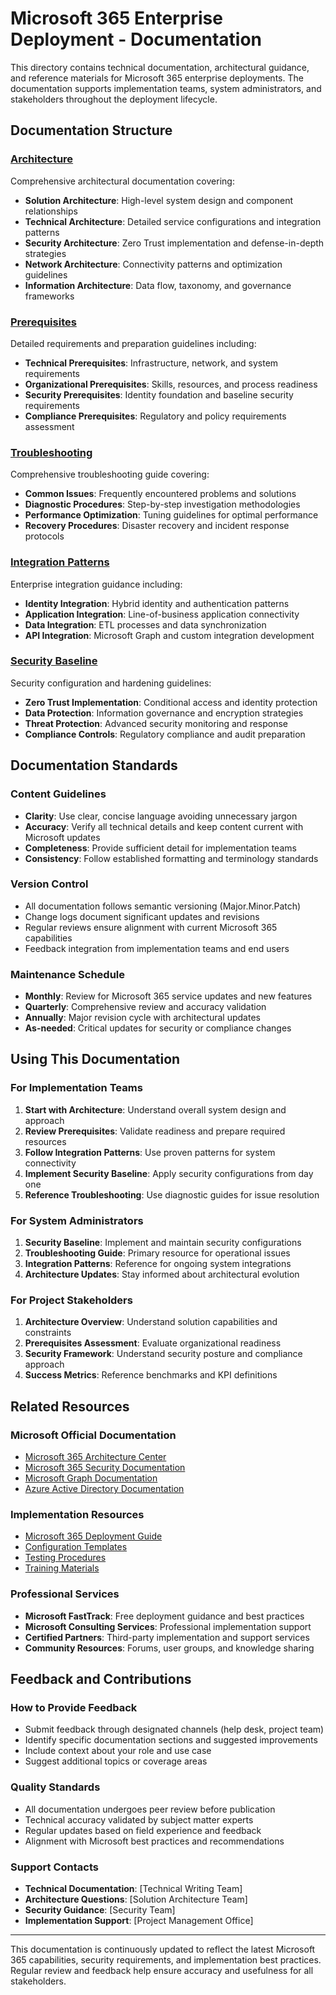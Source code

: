 # Microsoft 365 Enterprise Deployment - Documentation

This directory contains technical documentation, architectural guidance, and reference materials for Microsoft 365 enterprise deployments. The documentation supports implementation teams, system administrators, and stakeholders throughout the deployment lifecycle.

## Documentation Structure

### [Architecture](architecture.md)
Comprehensive architectural documentation covering:
- **Solution Architecture**: High-level system design and component relationships
- **Technical Architecture**: Detailed service configurations and integration patterns  
- **Security Architecture**: Zero Trust implementation and defense-in-depth strategies
- **Network Architecture**: Connectivity patterns and optimization guidelines
- **Information Architecture**: Data flow, taxonomy, and governance frameworks

### [Prerequisites](prerequisites.md)
Detailed requirements and preparation guidelines including:
- **Technical Prerequisites**: Infrastructure, network, and system requirements
- **Organizational Prerequisites**: Skills, resources, and process readiness
- **Security Prerequisites**: Identity foundation and baseline security requirements
- **Compliance Prerequisites**: Regulatory and policy requirements assessment

### [Troubleshooting](troubleshooting.md)
Comprehensive troubleshooting guide covering:
- **Common Issues**: Frequently encountered problems and solutions
- **Diagnostic Procedures**: Step-by-step investigation methodologies
- **Performance Optimization**: Tuning guidelines for optimal performance
- **Recovery Procedures**: Disaster recovery and incident response protocols

### [Integration Patterns](integration-patterns.md)
Enterprise integration guidance including:
- **Identity Integration**: Hybrid identity and authentication patterns
- **Application Integration**: Line-of-business application connectivity
- **Data Integration**: ETL processes and data synchronization
- **API Integration**: Microsoft Graph and custom integration development

### [Security Baseline](security-baseline.md)
Security configuration and hardening guidelines:
- **Zero Trust Implementation**: Conditional access and identity protection
- **Data Protection**: Information governance and encryption strategies
- **Threat Protection**: Advanced security monitoring and response
- **Compliance Controls**: Regulatory compliance and audit preparation

## Documentation Standards

### Content Guidelines
- **Clarity**: Use clear, concise language avoiding unnecessary jargon
- **Accuracy**: Verify all technical details and keep content current with Microsoft updates
- **Completeness**: Provide sufficient detail for implementation teams
- **Consistency**: Follow established formatting and terminology standards

### Version Control
- All documentation follows semantic versioning (Major.Minor.Patch)
- Change logs document significant updates and revisions
- Regular reviews ensure alignment with current Microsoft 365 capabilities
- Feedback integration from implementation teams and end users

### Maintenance Schedule
- **Monthly**: Review for Microsoft 365 service updates and new features
- **Quarterly**: Comprehensive review and accuracy validation
- **Annually**: Major revision cycle with architectural updates
- **As-needed**: Critical updates for security or compliance changes

## Using This Documentation

### For Implementation Teams
1. **Start with Architecture**: Understand overall system design and approach
2. **Review Prerequisites**: Validate readiness and prepare required resources
3. **Follow Integration Patterns**: Use proven patterns for system connectivity
4. **Implement Security Baseline**: Apply security configurations from day one
5. **Reference Troubleshooting**: Use diagnostic guides for issue resolution

### For System Administrators
1. **Security Baseline**: Implement and maintain security configurations
2. **Troubleshooting Guide**: Primary resource for operational issues
3. **Integration Patterns**: Reference for ongoing system integrations
4. **Architecture Updates**: Stay informed about architectural evolution

### For Project Stakeholders
1. **Architecture Overview**: Understand solution capabilities and constraints
2. **Prerequisites Assessment**: Evaluate organizational readiness
3. **Security Framework**: Understand security posture and compliance approach
4. **Success Metrics**: Reference benchmarks and KPI definitions

## Related Resources

### Microsoft Official Documentation
- [Microsoft 365 Architecture Center](https://docs.microsoft.com/microsoft-365/solutions/)
- [Microsoft 365 Security Documentation](https://docs.microsoft.com/microsoft-365/security/)
- [Microsoft Graph Documentation](https://docs.microsoft.com/graph/)
- [Azure Active Directory Documentation](https://docs.microsoft.com/azure/active-directory/)

### Implementation Resources
- [Microsoft 365 Deployment Guide](../delivery/implementation-guide.md)
- [Configuration Templates](../delivery/configuration-templates.md)
- [Testing Procedures](../delivery/testing-procedures.md)
- [Training Materials](../delivery/training-materials.md)

### Professional Services
- **Microsoft FastTrack**: Free deployment guidance and best practices
- **Microsoft Consulting Services**: Professional implementation support
- **Certified Partners**: Third-party implementation and support services
- **Community Resources**: Forums, user groups, and knowledge sharing

## Feedback and Contributions

### How to Provide Feedback
- Submit feedback through designated channels (help desk, project team)
- Identify specific documentation sections and suggested improvements  
- Include context about your role and use case
- Suggest additional topics or coverage areas

### Quality Standards
- All documentation undergoes peer review before publication
- Technical accuracy validated by subject matter experts
- Regular updates based on field experience and feedback
- Alignment with Microsoft best practices and recommendations

### Support Contacts
- **Technical Documentation**: [Technical Writing Team]
- **Architecture Questions**: [Solution Architecture Team]  
- **Security Guidance**: [Security Team]
- **Implementation Support**: [Project Management Office]

---

This documentation is continuously updated to reflect the latest Microsoft 365 capabilities, security requirements, and implementation best practices. Regular review and feedback help ensure accuracy and usefulness for all stakeholders.